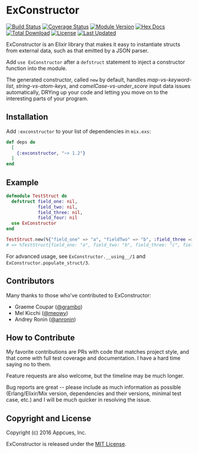 # ExConstructor

[![Build Status](https://circleci.com/gh/appcues/exconstructor.svg?style=svg)](https://circleci.com/gh/appcues/exconstructor)
[![Coverage Status](https://coveralls.io/repos/github/appcues/exconstructor/badge.svg?branch=master)](https://coveralls.io/github/appcues/exconstructor?branch=master)
[![Module Version](https://img.shields.io/hexpm/v/exconstructor.svg)](https://hex.pm/packages/exconstructor)
[![Hex Docs](https://img.shields.io/badge/hex-docs-lightgreen.svg)](https://hexdocs.pm/exconstructor/)
[![Total Download](https://img.shields.io/hexpm/dt/exconstructor.svg)](https://hex.pm/packages/exconstructor)
[![License](https://img.shields.io/hexpm/l/exconstructor.svg)](https://github.com/appcues/exconstructor/blob/master/LICENSE.md)
[![Last Updated](https://img.shields.io/github/last-commit/appcues/exconstructor.svg)](https://github.com/appcues/exconstructor/commits/master)

<!-- MDOC !-->

ExConstructor is an Elixir library that makes it easy to instantiate
structs from external data, such as that emitted by a JSON parser.

Add `use ExConstructor` after a `defstruct` statement to inject
a constructor function into the module.

The generated constructor, called `new` by default,
handles *map-vs-keyword-list*, *string-vs-atom-keys*, and
*camelCase-vs-under_score* input data issues automatically,
DRYing up your code and letting you move on to the interesting
parts of your program.

## Installation

Add `:exconstructor` to your list of dependencies in `mix.exs`:

```elixir
def deps do
  [
    {:exconstructor, "~> 1.2"}
  ]
end
```

## Example

```elixir
defmodule TestStruct do
  defstruct field_one: nil,
            field_two: nil,
            field_three: nil,
            field_four: nil
  use ExConstructor
end

TestStruct.new(%{"field_one" => "a", "fieldTwo" => "b", :field_three => "c", :FieldFour => "d"})
# => %TestStruct{field_one: "a", field_two: "b", field_three: "c", field_four: "d"}
```

For advanced usage, see `ExConstructor.__using__/1` and `ExConstructor.populate_struct/3`.

<!-- MDOC !-->

## Contributors

Many thanks to those who've contributed to ExConstructor:

* Graeme Coupar ([@grambo](https://github.com/grambo))
* Mel Kicchi ([@meowy](https://github.com/meowy))
* Andrey Ronin ([@anronin](https://github.com/anronin))


## How to Contribute

My favorite contributions are PRs with code that matches project style,
and that come with full test coverage and documentation.  I have a hard
time saying no to them.

Feature requests are also welcome, but the timeline may be much longer.

Bug reports are great -- please include as much information as possible
(Erlang/Elixir/Mix version, dependencies and their versions, minimal
test case, etc.) and I will be much quicker in resolving the issue.


## Copyright and License

Copyright (c) 2016 Appcues, Inc.

ExConstructor is released under the
[MIT License](https://github.com/appcues/exconstructor/blob/master/LICENSE.txt).
